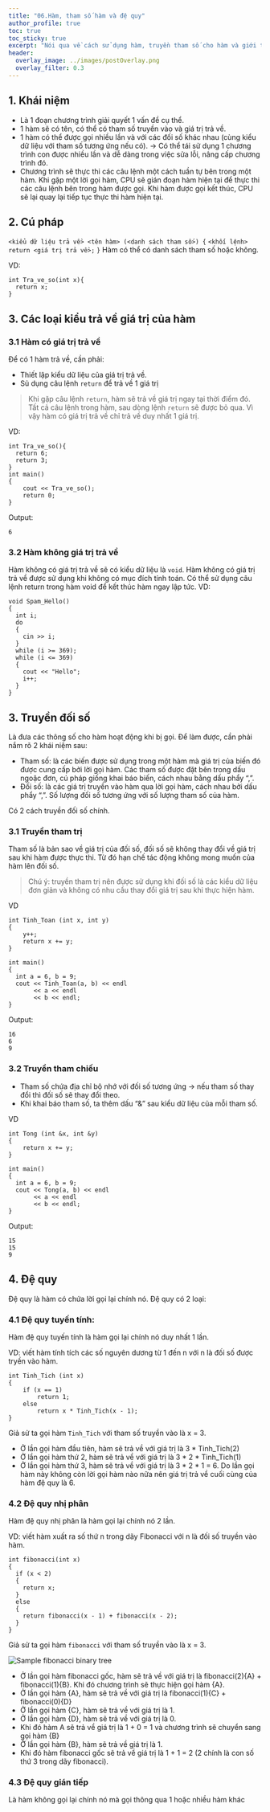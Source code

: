 ```yaml
---
title: "06.Hàm, tham số hàm và đệ quy"
author_profile: true
toc: true
toc_sticky: true
excerpt: "Nói qua về cách sử dụng hàm, truyền tham số cho hàm và giới thiệu về khái niệm đệ quy trong C++."
header:
  overlay_image: ../images/postOverlay.png
  overlay_filter: 0.3
---
```

## 1. Khái niệm
- Là 1 đoạn chương trình giải quyết 1 vấn đề cụ thể.
- 1 hàm sẽ có tên, có thể có tham số truyền vào và giá trị trả về.
- 1 hàm có thể được gọi nhiều lần và với các đối số khác nhau (cùng kiểu dữ liệu với tham số tương ứng nếu có).
-> Có thể tái sử dụng 1 chương trình con được nhiều lần và dễ dàng trong việc sửa lỗi, nâng cấp chương trình đó.
- Chương trình sẽ thực thi các câu lệnh một cách tuần tự bên trong một hàm. Khi gặp một lời gọi hàm, CPU sẽ gián đoạn hàm hiện tại để thực thi các câu lệnh bên trong hàm được gọi. Khi hàm được gọi kết thúc, CPU sẽ lại quay lại tiếp tục thực thi hàm hiện tại.

## 2. Cú pháp
`<kiểu dữ liệu trả về> <tên hàm> (<danh sách tham số>) {`
`<khối lệnh>`
`return <giá trị trả về>;`
`}`
Hàm có thể có danh sách tham số hoặc không.

VD:
```
int Tra_ve_so(int x){
  return x;
}
```

## 3. Các loại kiểu trả về giá trị của hàm
### 3.1 Hàm có giá trị trả về
Để có 1 hàm trả về, cần phải:
- Thiết lập kiểu dữ liệu của giá trị trả về.
- Sủ dụng câu lệnh `return` để trả về 1 giá trị

> Khi gặp câu lệnh `return`, hàm sẽ trả về giá trị ngay tại thời điểm đó. Tất cả câu lệnh trong hàm, sau dòng lệnh `return` sẽ được bỏ qua. Vì vậy hàm có giá trị trả về chỉ trả về duy nhất 1 giá trị.

VD:
```
int Tra_ve_so(){
  return 6;
  return 3;
}
int main()
{
    cout << Tra_ve_so();
    return 0;
}
```
Output:

    6

### 3.2 Hàm không giá trị trả về
Hàm không có giá trị trả về sẽ có kiểu dữ liệu là `void`.
Hàm không có giá trị trả về được sử dụng khi không có mục đích tính toán.
Có thể sử dụng câu lệnh return trong hàm void để kết thúc hàm ngay lập tức.
VD:
~~~
void Spam_Hello()
{
  int i;
  do
  {
    cin >> i;
  }
  while (i >= 369);
  while (i <= 369)
  {
    cout << "Hello";
    i++;
  }
}
~~~

## 3. Truyền đối số
Là đưa các thông số cho hàm hoạt động khi bị gọi. Để làm được, cần phải nắm rõ 2 khái niệm sau:
- Tham số: là các biến được sử dụng trong một hàm mà giá trị của biến đó được cung cấp bởi lời gọi hàm. Các tham số được đặt bên trong dấu ngoặc đơn, cú pháp giống khai báo biến, cách nhau bằng dấu phẩy “,”.
- Đối số: là các giá trị truyền vào hàm qua lời gọi hàm, cách nhau bởi dấu phẩy “,”. Số lượng đối số tương ứng với số lượng tham số của hàm.

Có 2 cách truyền đối số chính.

### 3.1 Truyền tham trị
Tham số là bản sao về giá trị của đối số, đối số sẽ không thay đổi về giá trị sau khi hàm được thực thi. Từ đó hạn chế tác động không mong muốn của hàm lên đối số.
> Chú ý: truyền tham trị nên được sử dụng khi đối số là các kiểu dữ liệu đơn giản và không có nhu cầu thay đổi giá trị sau khi thực hiện hàm.

VD
```
int Tinh_Toan (int x, int y)
{
    y++;
    return x += y;
}

int main()
{
  int a = 6, b = 9;
  cout << Tinh_Toan(a, b) << endl
       << a << endl
       << b << endl;
}
```
Output:

    16
    6
    9

### 3.2 Truyền tham chiếu
- Tham số chứa địa chỉ bộ nhớ với đối số tương ứng -> nếu tham số thay đổi thì đối số sẽ thay đổi theo.
- Khi khai báo tham số, ta thêm dấu “&” sau kiểu dữ liệu của mỗi tham số.

VD
```
int Tong (int &x, int &y)
{
    return x += y;
}

int main()
{
  int a = 6, b = 9;
  cout << Tong(a, b) << endl
       << a << endl
       << b << endl;
}
```
Output:

    15
    15
    9

## 4. Đệ quy
Đệ quy là hàm có chứa lời gọi lại chính nó.
Đệ quy có 2 loại:

### 4.1 Đệ quy tuyến tính:
Hàm đệ quy tuyến tính là hàm gọi lại chính nó duy nhất 1 lần.

VD: viết hàm tính tích các số nguyên dương từ 1 đến n với n là đối số được tryền vào hàm.
```
int Tinh_Tich (int x)
{
    if (x == 1)
        return 1;
    else
        return x * Tinh_Tich(x - 1);
}
```
Giả sử ta gọi hàm `Tinh_Tich` với tham số truyền vào là x = 3.
- Ở lần gọi hàm đầu tiên, hàm sẽ trả về với giá trị là 3 * Tinh_Tich(2)
- Ở lần gọi hàm thứ 2, hàm sẽ trả về với giá trị là 3 * 2 * Tinh_Tich(1)
- Ở lần gọi hàm thứ 3, hàm sẽ trả về với giá trị là 3 * 2 * 1 = 6. Do lần gọi hàm này không còn lời gọi hàm nào nữa nên giá trị trả về cuối cùng của hàm đệ quy là 6.

### 4.2 Đệ quy nhị phân
Hàm đệ quy nhị phân là hàm gọi lại chính nó 2 lần.

VD: viết hàm xuất ra số thứ n trong dãy Fibonacci với n là đối số truyền vào hàm.
```
int fibonacci(int x) 
{
  if (x < 2) 
  {
    return x;
  } 
  else 
  {
    return fibonacci(x - 1) + fibonacci(x - 2);
  }
}
```
Giả sử ta gọi hàm `fibonacci` với tham số truyền vào là x = 3.

![Sample fibonacci binary tree](https://raw.githubusercontent.com/Ahamonuser/github/test-branches-2/Screenshot%20(2136).png)

- Ở lần gọi hàm fibonacci gốc, hàm sẽ trả về với giá trị là fibonacci(2){A} + fibonacci(1){B}. Khi đó chương trình sẽ thực hiện gọi hàm {A}.
- Ở lần gọi hàm {A}, hàm sẽ trả về với giá trị là fibonacci(1){C} + fibonacci(0){D}
- Ở lần gọi hàm {C}, hàm sẽ trả về với giá trị là 1.
- Ở lần gọi hàm {D}, hàm sẽ trả về với giá trị là 0.
- Khi đó hàm A sẽ trả về giá trị là 1 + 0 = 1 và chương trình sẽ chuyển sang gọi hàm {B}
- Ở lần gọi hàm {B}, hàm sẽ trả về giá trị là 1.
- Khi đó hàm fibonacci gốc sẽ trả về giá trị là 1 + 1 = 2 (2 chính là con số thứ 3 trong dãy fibonacci).

### 4.3 Đệ quy gián tiếp
Là hàm không gọi lại chính nó mà gọi thông qua 1 hoặc nhiều hàm khác